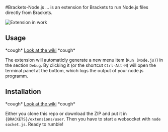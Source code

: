 #Brackets-Node.js
... is an extension for Brackets to run Node.js files directly from Brackets.

![Extension in work](http://img10.myimg.de/nodejsbracketskompressfed3a.png)

## Usage
\*cough\* [Look at the wiki](https://github.com/Acconut/brackets-nodejs/wiki/Usage) \*cough\*

The extension will automaticly generate a new menu item (`Run (Node.js)`) in the section `Debug`.
By clicking it (or the shortcut `Ctrl-Alt-N`) will open the terminal panel at the bottom, which logs the output of your node.js programm.

## Installation
\*cough\* [Look at the wiki](https://github.com/Acconut/brackets-nodejs/wiki/Installation) \*cough\*

Either you clone this repo or download the ZIP and put it in `{BRACKETS}/extensions/user`.
Then you have to start a websocket with
`node socket.js`.
Ready to rumble!